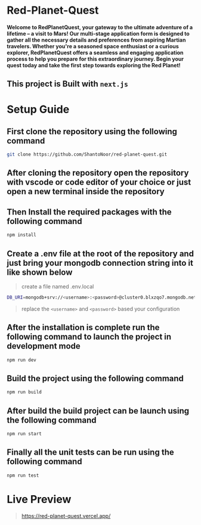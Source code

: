 # Red-Planet-Quest

#### Welcome to RedPlanetQuest, your gateway to the ultimate adventure of a lifetime – a visit to Mars! Our multi-stage application form is designed to gather all the necessary details and preferences from aspiring Martian travelers. Whether you're a seasoned space enthusiast or a curious explorer, RedPlanetQuest offers a seamless and engaging application process to help you prepare for this extraordinary journey. Begin your quest today and take the first step towards exploring the Red Planet!

## This project is Built with `next.js`

# Setup Guide

## First clone the repository using the following command

```bash
git clone https://github.com/ShantoNoor/red-planet-quest.git
```

## After cloning the repository open the repository with vscode or code editor of your choice or just open a new terminal inside the repository

## Then Install the required packages with the following command

```bash
npm install
```

## Create a .env file at the root of the repository and just bring your mongodb connection string into it like shown below
> create a file named .env.local
```bash
DB_URI=mongodb+srv://<username>:<password>@cluster0.blxzqo7.mongodb.net/RedPlanetQuest
```
> replace the `<username>` and `<password>` based your configuration

## After the installation is complete run the following command to launch the project in development mode

```bash
npm run dev
```

## Build the project using the following command

```bash
npm run build
```

## After build the build project can be launch using the following command

```bash
npm run start
```

## Finally all the unit tests can be run using the following command

```bash
npm run test
```

# Live Preview

> https://red-planet-quest.vercel.app/

